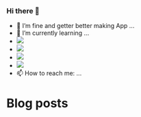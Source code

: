 
### Hi there 👋
- 🔭 I’m fine and getter better making App ...
-  🌱 I’m currently learning ...
-  <img src="https://img.shields.io/badge/Ruby-CC342D?style=for-the-badge&logo=ruby&logoColor=white" />
-  <img src="https://img.shields.io/badge/JavaScript-323330?style=for-the-badge&logo=javascript&logoColor=F7DF1E" />
-  <img src="https://img.shields.io/badge/HTML5-E34F26?style=for-the-badge&logo=html5&logoColor=white" />
-  <img src="https://img.shields.io/badge/CSS3-1572B6?style=for-the-badge&logo=css3&logoColor=white" />
- 📫 How to reach me: ... 
# Blog posts
<!-- BLOG-POST-LIST:START -->

<!-- BLOG-POST-LIST:END -->
<!--
**edilbertojj65/edilbertojj65** is a ✨ _special_ ✨ repository because its `README.md` (this file) appears on your GitHub profile.

Here are some ideas to get you started:

- 🔭 I’m currently working on ...
- 🌱 I’m currently learning ...
- 👯 I’m looking to collaborate on ...
- 🤔 I’m looking for help with ...
- 💬 Ask me about ...
- 📫 How to reach me: ...
- 😄 Pronouns: ...
- ⚡ Fun fact: ...
-->
